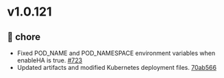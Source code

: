 # v1.0.121
## 🔧 chore
- Fixed POD_NAME and POD_NAMESPACE environment variables when enableHA is true. [#723](https://github.com/stakater/Reloader/pull/723)
- Updated artifacts and modified Kubernetes deployment files. [70ab566](https://github.com/stakater/Reloader/commit/70ab56606df1f9fd4877b0f615b0b929f8269511)